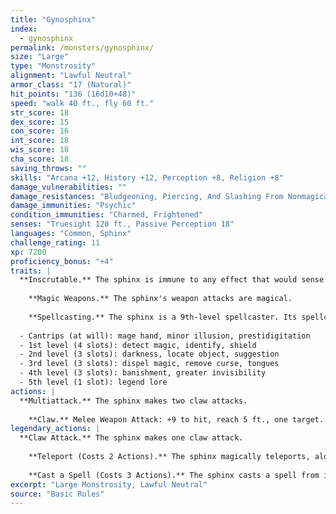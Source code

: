 ```yaml
---
title: "Gynosphinx"
index:
  - gynosphinx
permalink: /monsters/gynosphinx/
size: "Large"
type: "Monstrosity"
alignment: "Lawful Neutral"
armor_class: "17 (Natural)"
hit_points: "136 (16d10+48)"
speed: "walk 40 ft., fly 60 ft."
str_score: 18
dex_score: 15
con_score: 16
int_score: 18
wis_score: 18
cha_score: 18
saving_throws: ""
skills: "Arcana +12, History +12, Perception +8, Religion +8"
damage_vulnerabilities: ""
damage_resistances: "Bludgeoning, Piercing, And Slashing From Nonmagical Weapons"
damage_immunities: "Psychic"
condition_immunities: "Charmed, Frightened"
senses: "Truesight 120 ft., Passive Perception 18"
languages: "Common, Sphinx"
challenge_rating: 11
xp: 7200
proficiency_bonus: "+4"
traits: |
  **Inscrutable.** The sphinx is immune to any effect that would sense its emotions or read its thoughts, as well as any divination spell that it refuses. Wisdom (Insight) checks made to ascertain the sphinx's intentions or sincerity have disadvantage.
    
    **Magic Weapons.** The sphinx's weapon attacks are magical.
    
    **Spellcasting.** The sphinx is a 9th-level spellcaster. Its spellcasting ability is Intelligence (spell save DC 16, +8 to hit with spell attacks). It requires no material components to cast its spells. The sphinx has the following wizard spells prepared:
  
  - Cantrips (at will): mage hand, minor illusion, prestidigitation
  - 1st level (4 slots): detect magic, identify, shield
  - 2nd level (3 slots): darkness, locate object, suggestion
  - 3rd level (3 slots): dispel magic, remove curse, tongues
  - 4th level (3 slots): banishment, greater invisibility
  - 5th level (1 slot): legend lore
actions: |
  **Multiattack.** The sphinx makes two claw attacks.
    
    **Claw.** Melee Weapon Attack: +9 to hit, reach 5 ft., one target. Hit: 13 (2d8 + 4) slashing damage.  
legendary_actions: |
  **Claw Attack.** The sphinx makes one claw attack.
    
    **Teleport (Costs 2 Actions).** The sphinx magically teleports, along with any equipment it is wearing or carrying, up to 120 feet to an unoccupied space it can see.
    
    **Cast a Spell (Costs 3 Actions).** The sphinx casts a spell from its list of prepared spells, using a spell slot as normal.
excerpt: "Large Monstrosity, Lawful Neutral"
source: "Basic Rules"
---
```

